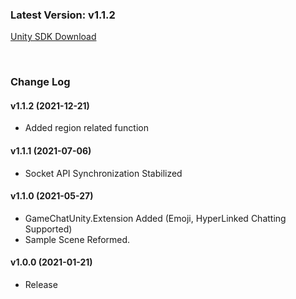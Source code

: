 ### Latest Version: v1.1.2

[Unity SDK Download](https://xyuditqzezxs1008973.cdn.ntruss.com/GameChatSDK/GameChatUnitySDK_20211221.unitypackage)

<br/>

### Change Log

#### v1.1.2 (2021-12-21)

- Added region related function

#### v1.1.1 (2021-07-06)

- Socket API Synchronization Stabilized

#### v1.1.0 (2021-05-27)

- GameChatUnity.Extension Added (Emoji, HyperLinked Chatting Supported)
- Sample Scene Reformed.

#### v1.0.0 (2021-01-21)

- Release